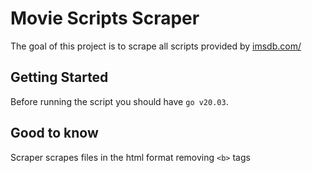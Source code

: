 # Movie Scripts Scraper
The goal of this project is to scrape all scripts provided by [imsdb.com/](https://imsdb.com/)

## Getting Started
Before running the script you should have ```go v20.03```.


## Good to know
Scraper scrapes files in the html format removing ```<b>``` tags
